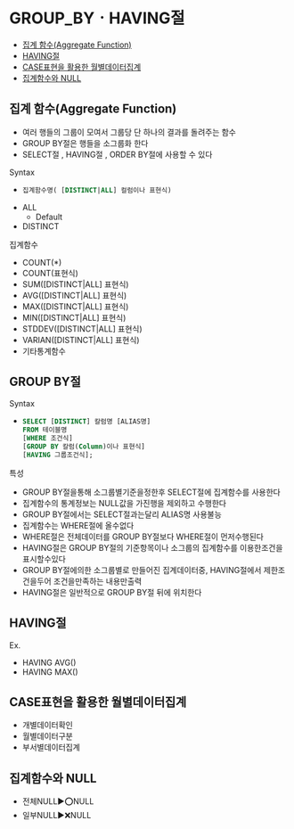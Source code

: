# GROUP_BYㆍHAVING절
- [집계 함수(Aggregate Function)](#집계-함수aggregate-function)
- [HAVING절](#having절)
- [CASE표현을 활용한 월별데이터집계](#case표현을-활용한-월별데이터집계)
- [집계함수와 NULL](#집계함수와-null)

## 집계 함수(Aggregate Function)
- 여러 행들의 그룹이 모여서 그룹당 단 하나의 결과를 돌려주는 함수
- GROUP BY절은 행들을 소그룹화 한다
- SELECT절 , HAVING절 , ORDER BY절에 사용할 수 있다


Syntax
- ```sql
  집계함수명( [DISTINCT|ALL] 컬럼이나 표현식)
  ```
- ALL
  - Default
- DISTINCT


집계함수
- COUNT(*)
- COUNT(표현식)
- SUM([DISTINCT|ALL] 표현식)
- AVG([DISTINCT|ALL] 표현식)
- MAX([DISTINCT|ALL] 표현식)
- MIN([DISTINCT|ALL] 표현식)
- STDDEV([DISTINCT|ALL] 표현식)
- VARIAN([DISTINCT|ALL] 표현식)
- 기타통계함수

## GROUP BY절
Syntax
- ```sql
  SELECT [DISTINCT] 칼럼명 [ALIAS명]
  FROM 테이블명
  [WHERE 조건식]
  [GROUP BY 칼럼(Column)이나 표현식]
  [HAVING 그룹조건식];
  ```

특성
- GROUP BY절을통해 소그룹별기준을정한후 SELECT절에 집계함수를 사용한다
- 집계함수의 통계정보는 NULL값을 가진행을 제외하고 수행한다
- GROUP BY절에서는 SELECT절과는달리 ALIAS명 사용불능
- 집계함수는 WHERE절에 올수없다
- WHERE절은 전체데이터를 GROUP BY절보다 WHERE절이 먼저수행된다
- HAVING절은 GROUP BY절의 기준항목이나 소그룹의 집계함수를 이용한조건을 표시할수있다
- GROUP BY절에의한 소그룹별로 만들어진 집계데이터중, HAVING절에서 제한조건을두어 조건을만족하는 내용만출력
- HAVING절은 일반적으로 GROUP BY절 뒤에 위치한다

## HAVING절
Ex.
- HAVING AVG()
- HAVING MAX()
## CASE표현을 활용한 월별데이터집계
- 개별데이터확인
- 월별데이터구분
- 부서별데이터집계

## 집계함수와 NULL
- 전체NULL▶️⭕NULL
- 일부NULL▶️❌NULL
